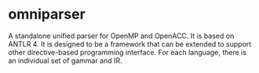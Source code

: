 # omniparser
A standalone unified parser for OpenMP and OpenACC. It is based on ANTLR 4. It is designed to be a framework that can be extended to support other directive-based programming interface.
For each language, there is an individual set of gammar and IR. 
